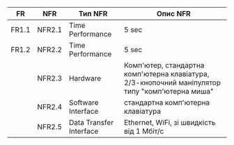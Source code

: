 | FR    | NFR   | Тип NFR                  | Опис NFR                                                                          |
|-------|-------|-------------------------|-----------------------------------------------------------------------------------|
| FR1.1 | NFR2.1| Time Performance         | 5 sec    |
| FR1.2 | NFR2.2| Time Performance         | 5 sec   |
|  | NFR2.3| Hardware                    | Комп'ютер, стандартна комп'ютерна клавіатура, 2/3-кнопочний маніпулятор типу "комп'ютерна миша"        |
|  | NFR2.4| Software Interface          | стандартна комп'ютерна клавіатура               |
|  | NFR2.5| Data Transfer Interface     | Ethernet, WiFi, зі швидкість від 1 Мбіт/с                                                |
